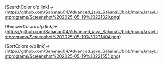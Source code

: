 [SearchColor o/p link]->(https://github.com/Sahanau04/Advanced_java_SahanaU/blob/main/ArrayListprograms/Screenshot%202025-05-19%20221320.png)

[RemoveColors o/p link]->(https://github.com/Sahanau04/Advanced_java_SahanaU/blob/main/ArrayListprograms/Screenshot%202025-05-19%20221404.png)

[SortColors o/p link]->(https://github.com/Sahanau04/Advanced_java_SahanaU/blob/main/ArrayListprograms/Screenshot%202025-05-19%20221555.png)
